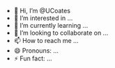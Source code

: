 - 👋 Hi, I’m @UCoates
- 👀 I’m interested in ...
- 🌱 I’m currently learning ...
- 💞️ I’m looking to collaborate on ...
- 📫 How to reach me ...
- 😄 Pronouns: ...
- ⚡ Fun fact: ...

<!---
UCoates/UCoates is a ✨ special ✨ repository because its `README.md` (this file) appears on your GitHub profile.
You can click the Preview link to take a look at your changes.
--->
